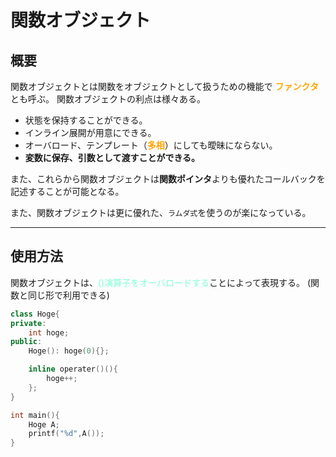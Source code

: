 # 関数オブジェクト

## 概要

関数オブジェクトとは関数をオブジェクトとして扱うための機能で <font color = "Orange">**ファンクタ** </font>とも呼ぶ。
関数オブジェクトの利点は様々ある。  

- 状態を保持することができる。
- インライン展開が用意にできる。
- オーバロード、テンプレート（<font color = "Orange">**多相**</font>）にしても曖昧にならない。
- **変数に保存、引数として渡すことができる。**

また、これらから関数オブジェクトは**関数ポインタ**よりも優れたコールバックを記述することが可能となる。

また、関数オブジェクトは更に優れた、`ラムダ式`を使うのが楽になっている。

***

## 使用方法

関数オブジェクトは、<font color = "Aquamarine">()演算子をオーバロードする</font>ことによって表現する。
(関数と同じ形で利用できる)

```cpp
class Hoge{
private:
    int hoge;
public:
    Hoge(): hoge(0){};

    inline operater()(){
        hoge++;
    };
}

int main(){
    Hoge A;
    printf("%d",A());
}
```
